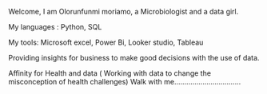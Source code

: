 Welcome,
I am Olorunfunmi moriamo, a Microbiologist and a data girl.

My languages : Python, SQL

My tools: Microsoft excel, Power Bi, Looker  studio, Tableau

Providing insights for business to make good decisions with the use of data.

Affinity for Health and data ( Working with data to change the misconception of health challenges)
Walk with me.................................
<!---
OLORUNFUNMI-M/OLORUNFUNMI-M is a ✨ special ✨ repository because its `README.md` (this file) appears on your GitHub profile.
You can click the Preview link to take a look at your changes.
--->
